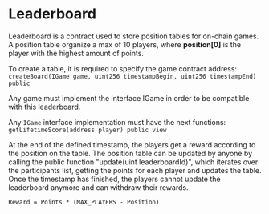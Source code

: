 # Leaderboard
Leaderboard is a contract used to store position tables for on-chain games. 
A position table organize a max of 10 players, where **position[0]** is the player with the highest amount of points. 

To create a table, it is required to specify the game contract address:
`createBoard(IGame game, uint256 timestampBegin, uint256 timestampEnd) public`

Any game must implement the interface IGame in order to be compatible with this leaderboard. 


Any `IGame` interface implementation must have the next functions:
`getLifetimeScore(address player) public view`

At the end of the defined timestamp, the players get a reward according to the position on the table.
The position table can be updated by anyone by calling the public function "update(uint leaderboardId)", 
which iterates over the participants list, getting the points for each player and updates the table.
Once the timestamp has finished, the players cannot update the leaderboard anymore and can withdraw their rewards.

`Reward = Points * (MAX_PLAYERS - Position)`
